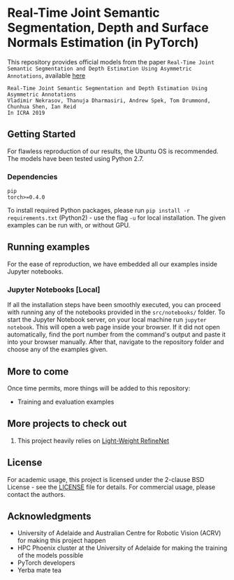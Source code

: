 # Real-Time Joint Semantic Segmentation, Depth and Surface Normals Estimation (in PyTorch)

This repository provides official models from the paper `Real-Time Joint Semantic Segmentation and Depth Estimation Using Asymmetric Annotations`, available [here](https://arxiv.org/abs/1809.04766)

```
Real-Time Joint Semantic Segmentation and Depth Estimation Using Asymmetric Annotations
Vladimir Nekrasov, Thanuja Dharmasiri, Andrew Spek, Tom Drummond, Chunhua Shen, Ian Reid
In ICRA 2019
```

## Getting Started

For flawless reproduction of our results, the Ubuntu OS is recommended. The models have been tested using Python 2.7.

### Dependencies

```
pip
torch>=0.4.0
```
To install required Python packages, please run `pip install -r requirements.txt` (Python2) - use the flag `-u` for local installation.
The given examples can be run with, or without GPU.

## Running examples

For the ease of reproduction, we have embedded all our examples inside Jupyter notebooks.

### Jupyter Notebooks [Local]

If all the installation steps have been smoothly executed, you can proceed with running any of the notebooks provided in the `src/notebooks/` folder.
To start the Jupyter Notebook server, on your local machine run `jupyter notebook`. This will open a web page inside your browser. If it did not open automatically, find the port number from the command's output and paste it into your browser manually.
After that, navigate to the repository folder and choose any of the examples given.

## More to come

Once time permits, more things will be added to this repository:

* Training and evaluation examples

## More projects to check out

1. This project heavily relies on [Light-Weight RefineNet](https://github.com/DrSleep/light-weight-refinenet)

## License

For academic usage, this project is licensed under the 2-clause BSD License - see the [LICENSE](LICENSE.md) file for details. For commercial usage, please contact the authors.

## Acknowledgments

* University of Adelaide and Australian Centre for Robotic Vision (ACRV) for making this project happen
* HPC Phoenix cluster at the University of Adelaide for making the training of the models possible
* PyTorch developers
* Yerba mate tea
